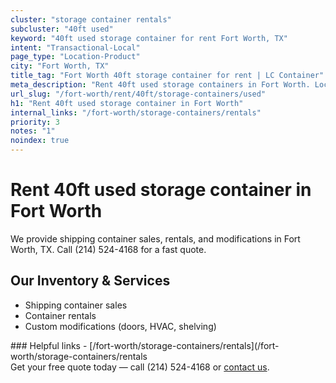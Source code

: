 ```yaml
---
cluster: "storage container rentals"
subcluster: "40ft used"
keyword: "40ft used storage container for rent Fort Worth, TX"
intent: "Transactional-Local"
page_type: "Location-Product"
city: "Fort Worth, TX"
title_tag: "Fort Worth 40ft storage container for rent | LC Container"
meta_description: "Rent 40ft used storage containers in Fort Worth. Local since 2003. Flexible rental terms. Same-week delivery available. Get your free quote — call (214) 524-..."
url_slug: "/fort-worth/rent/40ft/storage-containers/used"
h1: "Rent 40ft used storage container in Fort Worth"
internal_links: "/fort-worth/storage-containers/rentals"
priority: 3
notes: "1"
noindex: true
---
```


# Rent 40ft used storage container in Fort Worth

We provide shipping container sales, rentals, and modifications in Fort Worth, TX. Call (214) 524-4168 for a fast quote.

## Our Inventory & Services
- Shipping container sales
- Container rentals
- Custom modifications (doors, HVAC, shelving)

<div data-section="internal-links">
### Helpful links
- [/fort-worth/storage-containers/rentals](/fort-worth/storage-containers/rentals
</div>

<div data-section="cta">
Get your free quote today — call (214) 524-4168 or <a href="/contact">contact us</a>.
</div>

<script type="application/ld+json">{"@context":"https://schema.org","@type":"FAQPage","mainEntity":[{"@type":"Question","name":"How much does delivery cost in Fort Worth, TX?","acceptedAnswer":{"@type":"Answer","text":"Delivery costs vary by distance and container size. Most deliveries in Fort Worth, TX range from $150-$300. Call (214) 524-4168 for an exact quote based on your specific location."}},{"@type":"Question","name":"Do you offer financing or payment plans?","acceptedAnswer":{"@type":"Answer","text":"We accept major credit cards, checks, and can discuss commercial terms for bulk purchases. Call (214) 524-4168 to discuss options."}},{"@type":"Question","name":"Can you customize containers in Fort Worth, TX?","acceptedAnswer":{"@type":"Answer","text":"Yes — we perform modifications like doors, HVAC, insulation, and shelving. Request a custom quote at (214) 524-4168 or via our contact form."}}]}</script>
